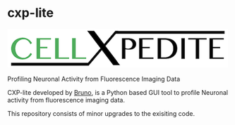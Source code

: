 # cxp-lite
![cellxpedite](img/cellxpedite_logo.png "CELLXPEDITE")

Profiling Neuronal Activity from Fluorescence Imaging Data

CXP-lite developed by [Bruno](https://github.com/brunoboivin), is a Python based GUI tool to profile Neuronal activity from fluorescence imaging data.

This repository consists of minor upgrades to the exisiting code.

